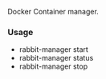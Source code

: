 Docker Container manager.

### Usage
* rabbit-manager start
* rabbit-manager status
* rabbit-manager stop